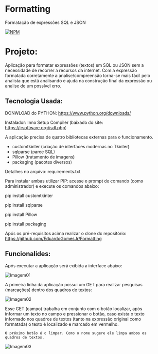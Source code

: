 # Formatting
 Formatação de expressões SQL e JSON

[![NPM](https://img.shields.io/npm/l/react)](https://github.com/EduardoGomesJr/Formatting/blob/main/LICENCE)

# Projeto:
Aplicação para formatar expressões (textos) em SQL ou JSON sem a necessidade de recorrer a recursos da internet. 
Com a expressão formatada corretamente a analise/compreensão torna-se mais fácil pelo analista que está analisando e ajuda na construção final da expressão ou analise de um possível erro. 

## Tecnologia Usada:
DONWLOAD do PYTHON: https://www.python.org/downloads/

Instalador: Inno Setup Compiler (baixado do site: https://jrsoftware.org/isdl.php)

A aplicação precisa de quatro bibliotecas externas para o funcionamento. 

- customtkinter (criação de interfaces modernas no Tkinter) 
- sqlparse (parce SQL)
- Pillow (tratamento de imagens)
- packaging (pacotes diversos)

Detalhes no arquivo: requirements.txt

Para instalar ambas utilizar PIP: acesse o prompt de comando (como administrador) e execute os comandos abaixo:

pip install customtkinter 

pip install sqlparse

pip install Pillow

pip install packaging

Após os pré-requisitos acima realizar o clone do repositório: https://github.com/EduardoGomesJr/Formatting

## Funcionalides:

Após executar a aplicação será exibida a interface abaixo:

![Imagem01](https://github.com/EduardoGomesJr/Formatting/blob/main/Imagens/Figura01.png)

A primeira linha da aplicação possui um GET para realizar pesquisas (marcações) dentro dos quadros de textos:

![Imagem02](https://github.com/EduardoGomesJr/Formatting/blob/main/Imagens/Figura02.png)

Esse GET (campo) trabalha em conjunto com o botão localizar, após informar um texto no campo e pressionar o botão, caso exista o 
texto informado nos quadros de textos (tanto na expressão original como formatada) o texto é localizado e marcado em vermelho. 

	O próximo botão é o limpar. Como o nome sugere ele limpa ambos os quadros de textos.

 ![Imagem03](https://github.com/EduardoGomesJr/Formatting/blob/main/Imagens/Figura03.png)

 


